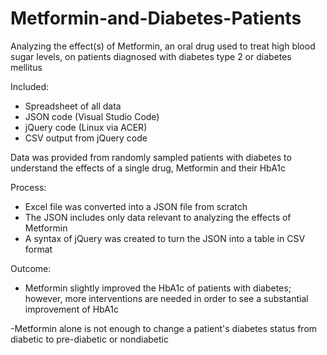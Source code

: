 # Metformin-and-Diabetes-Patients

Analyzing the effect(s) of Metformin, an oral drug used to treat high blood sugar levels, on patients diagnosed with diabetes type 2 or diabetes mellitus

Included:

- Spreadsheet of all data
- JSON code (Visual Studio Code)
- jQuery code (Linux via ACER)
- CSV output from jQuery code 

Data was provided from randomly sampled patients with diabetes to understand the effects of a single drug, Metformin and their HbA1c

Process:

- Excel file was converted into a JSON file from scratch
- The JSON includes only data relevant to analyzing the effects of Metformin
- A syntax of jQuery was created to turn the JSON into a table in CSV format

Outcome:

- Metformin slightly improved the HbA1c of patients with diabetes; however, more interventions are needed in order to see a substantial improvement of HbA1c

-Metformin alone is not enough to change a patient's diabetes status from diabetic to pre-diabetic or nondiabetic
